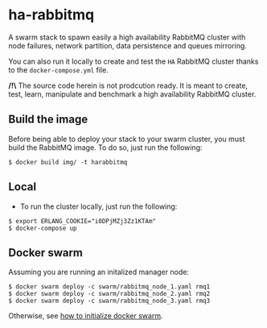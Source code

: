 # ha-rabbitmq

A swarm stack to spawn easily a high availability RabbitMQ cluster with node failures, network partition, data persistence
and queues mirroring.

You can also run it locally to create and test the `HA` RabbitMQ cluster thanks to the `docker-compose.yml` file.


**/!\\** The source code herein is not prodcution ready. It is meant to create, test, learn, manipulate and benchmark a high availability RabbitMQ cluster.

## Build the image

Before being able to deploy your stack to your swarm cluster, you must build the RabbitMQ image.
To do so, just run the following:

```
$ docker build img/ -t harabbitmq
```
## Local

- To run the cluster locally, just run the following:

```
$ export ERLANG_COOKIE="i0DPjMZj3Zz1KTAm"
$ docker-compose up
```

## Docker swarm

Assuming you are running an initalized manager node:

```
$ docker swarm deploy -c swarm/rabbitmq_node_1.yaml rmq1
$ docker swarm deploy -c swarm/rabbitmq_node_2.yaml rmq2
$ docker swarm deploy -c swarm/rabbitmq_node_3.yaml rmq3
```

Otherwise, see [how to initialize docker swarm](https://docs.docker.com/engine/reference/commandline/swarm_init/).

